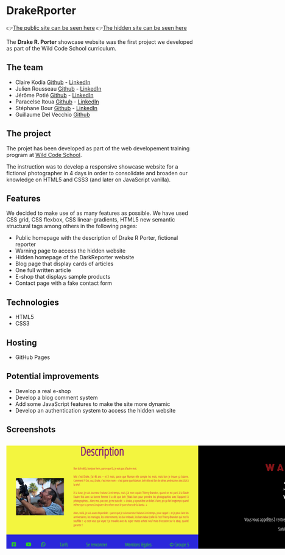 
# DrakeRporter

👉[The public site can be seen here](https://clrko.github.io/DrakeRporter/)
👉[The hidden site can be seen here](https://clrko.github.io/DrakeRporter/darkIndex/darkIndex.html)

The **Drake R. Porter** showcase website was the first project we developed as part of the Wild Code School curriculum.

## The team

* Claire Kodia [Github](https://github.com/clrko') - [LinkedIn](https://www.linkedin.com/in/clairekodia/)
* Julien Rousseau [Github](https://github.com/julienrousseau16) - [LinkedIn](https://www.linkedin.com/in/julienrousseau-webdev/)
* Jérôme Potié [Github](https://github.com/jerkodeur) - [LinkedIn](https://www.linkedin.com/in/jérôme-potié/)
* Paracelse Itoua [Github](https://github.com/Paracelse-ITOUA) - [LinkedIn](https://www.linkedin.com/in/paracelse-itoua/)
* Stéphane Bour [Github](https://github.com/orko3012) - [LinkedIn](https://www.linkedin.com/in/stéphane-bour/)
* Guillaume Del Vecchio [Github](https://github.com/GuillaumeDV)

## The project

The projet has been developed as part of the web developement training program at [Wild Code School](https://www.wildcodeschool.com/en-GB).

The instruction was to develop a responsive showcase website for a fictional photographer in 4 days in order to consolidate and broaden our knowledge on HTML5 and CSS3 (and later on JavaScript vanilla).


## Features

We decided to make use of as many features as possible. We have used CSS grid, CSS flexbox, CSS linear-gradients, HTML5 new semantic structural tags among others in the following pages:

* Public homepage with the description of Drake R Porter, fictional reporter
* Warning page to access the hidden website
* Hidden homepage of the DarkReporter website
* Blog page that display cards of articles 
* One full written article
* E-shop that displays sample products
* Contact page with a fake contact form

## Technologies

* HTML5
* CSS3

## Hosting

* GitHub Pages

## Potential improvements

* Develop a real e-shop
* Develop a blog comment system
* Add some JavaScript features to make the site more dynamic
* Develop an authentication system to access the hidden website

## Screenshots

<div style="display:flex; justify-content:space-around; margin:30px 0;">
<img src="/images/readmepic/drakerporter_publicpage.png" alt="Public webpage desktop"/>
<img src="/images/readmepic/drakerporter_hiddenaccess.png" alt="Hidden site access page desktop"/>
<img src="/images/readmepic/drakerporter_darkblog.png" alt="Hidden site homepage desktop"/>
</div>

